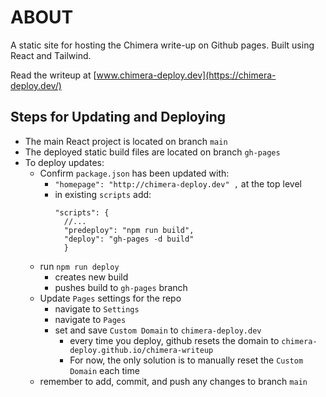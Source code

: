 # ABOUT
A static site for hosting the Chimera write-up on Github pages. 
Built using React and Tailwind.

Read the writeup at [www.chimera-deploy.dev](https://chimera-deploy.dev/)

## Steps for Updating and Deploying
- The main React project is located on branch `main`
- The deployed static build files are located on branch `gh-pages`
- To deploy updates:
  - Confirm `package.json` has been updated with:
    - `"homepage": "http://chimera-deploy.dev" ,` at the top level
    - in existing `scripts` add:
      ```
      "scripts": {
        //...
        "predeploy": "npm run build",
        "deploy": "gh-pages -d build"
        }
      ```
  - run `npm run deploy`
    - creates new build
    - pushes build to `gh-pages` branch
  - Update `Pages` settings for the repo
    - navigate to `Settings`
    - navigate to `Pages`
    - set and save `Custom Domain` to `chimera-deploy.dev` 
      - every time you deploy, github resets the domain to `chimera-deploy.github.io/chimera-writeup`
      - For now, the only solution is to manually reset the `Custom Domain` each time
  - remember to add, commit, and push any changes to branch `main`